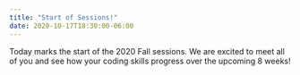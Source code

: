 ```yaml
---
title: "Start of Sessions!"
date: 2020-10-17T18:30:00-06:00
---
```


Today marks the start of the 2020 Fall sessions. We are excited to meet all of you and see how your coding skills progress over the upcoming 8 weeks!